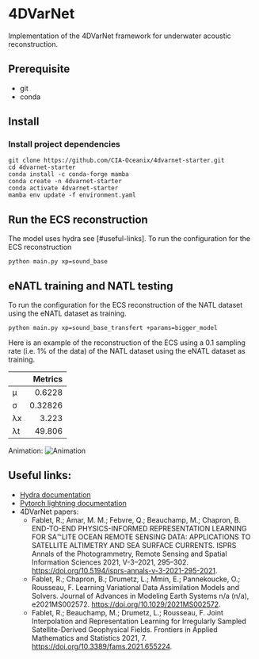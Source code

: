# 4DVarNet

Implementation of the 4DVarNet framework for underwater acoustic reconstruction.

## Prerequisite

- git
- conda

## Install

### Install project dependencies

```
git clone https://github.com/CIA-Oceanix/4dvarnet-starter.git
cd 4dvarnet-starter
conda install -c conda-forge mamba
conda create -n 4dvarnet-starter
conda activate 4dvarnet-starter
mamba env update -f environment.yaml
```

## Run the ECS reconstruction

The model uses hydra see [#useful-links].
To run the configuration for the ECS reconstruction

```
python main.py xp=sound_base 
```

## eNATL training and NATL testing

To run the configuration for the ECS reconstruction of the NATL dataset using the eNATL dataset as training.

```
python main.py xp=sound_base_transfert +params=bigger_model
```

Here is an example of the reconstruction of the ECS using a 0.1 sampling rate (i.e. 1% of the data) of the NATL dataset using the eNATL dataset as training.

|    |   Metrics |
|:---|----------:|
| μ  |   0.6228  |
| σ  |   0.32826 |
| λx |   3.223   |
| λt |   49.806  |

Animation:
![Animation](https://s3.eu-central-1.wasabisys.com/melody/eNATL/ECS/new_reco_NATL_speed.gif)

## Useful links:

- [Hydra documentation](https://hydra.cc/docs/intro/)
- [Pytorch lightning documentation](https://pytorch-lightning.readthedocs.io/en/stable/index.html#get-started)
- 4DVarNet papers:
  - Fablet, R.; Amar, M. M.; Febvre, Q.; Beauchamp, M.; Chapron, B. END-TO-END PHYSICS-INFORMED REPRESENTATION LEARNING FOR SA℡LITE OCEAN REMOTE SENSING DATA: APPLICATIONS TO SATELLITE ALTIMETRY AND SEA SURFACE CURRENTS. ISPRS Annals of the Photogrammetry, Remote Sensing and Spatial Information Sciences 2021, V-3–2021, 295–302. <https://doi.org/10.5194/isprs-annals-v-3-2021-295-2021>.
  - Fablet, R.; Chapron, B.; Drumetz, L.; Mmin, E.; Pannekoucke, O.; Rousseau, F. Learning Variational Data Assimilation Models and Solvers. Journal of Advances in Modeling Earth Systems n/a (n/a), e2021MS002572. <https://doi.org/10.1029/2021MS002572>.
  - Fablet, R.; Beauchamp, M.; Drumetz, L.; Rousseau, F. Joint Interpolation and Representation Learning for Irregularly Sampled Satellite-Derived Geophysical Fields. Frontiers in Applied Mathematics and Statistics 2021, 7. <https://doi.org/10.3389/fams.2021.655224>.